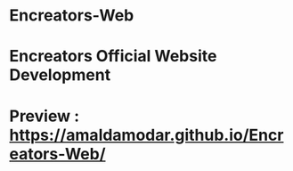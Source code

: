 # Encreators-Web
# Encreators Official Website Development
# Preview : https://amaldamodar.github.io/Encreators-Web/
